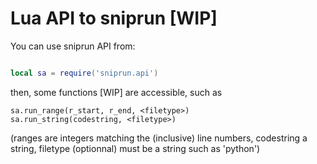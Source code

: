 # Lua API to sniprun [WIP]

You can use sniprun API from:

```lua

local sa = require('sniprun.api')

```

then, some functions [WIP] are accessible, such as

```
sa.run_range(r_start, r_end, <filetype>)
sa.run_string(codestring, <filetype>)

```

(ranges are integers matching the (inclusive) line numbers, codestring a string, filetype (optionnal) must be a string such as 'python')
